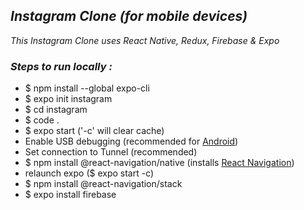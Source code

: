 ## *Instagram Clone (for mobile devices)*

_This Instagram Clone uses React Native, Redux, Firebase & Expo_

### *Steps to run locally :*
- $ npm install --global expo-cli
- $ expo init instagram
- $ cd instagram
- $ code .
- $ expo start ('-c' will clear cache)
- Enable USB debugging  (recommended for [Android](https://www.getdroidtips.com/enable-developer-option-usb-debugging-xiaomi-poco-x2/))
- Set connection to Tunnel (recommended)
- $ npm install @react-navigation/native (installs [React Navigation](https://reactnavigation.org/docs/getting-started))
- relaunch expo ($ expo start -c)
- $ npm install @react-navigation/stack
- $ expo install firebase
